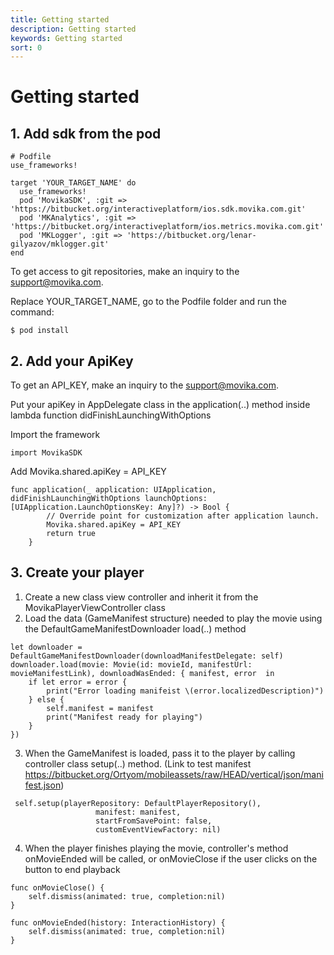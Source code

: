 ```yaml
---
title: Getting started
description: Getting started
keywords: Getting started
sort: 0
---
```


# Getting started

## 1. Add sdk from the pod

```
# Podfile
use_frameworks!

target 'YOUR_TARGET_NAME' do
  use_frameworks!
  pod 'MovikaSDK', :git => 'https://bitbucket.org/interactiveplatform/ios.sdk.movika.com.git'
  pod 'MKAnalytics', :git => 'https://bitbucket.org/interactiveplatform/ios.metrics.movika.com.git'
  pod 'MKLogger', :git => 'https://bitbucket.org/lenar-gilyazov/mklogger.git'
end

```

To get access to git repositories, make an inquiry to the support@movika.com.

Replace YOUR_TARGET_NAME, go to the Podfile folder and run the command:
```
$ pod install
```

## 2. Add your ApiKey

To get an API_KEY, make an inquiry to the support@movika.com.

Put your apiKey in AppDelegate class in the application(..) method inside lambda function didFinishLaunchingWithOptions

Import the framework

```
import MovikaSDK
```

Add Movika.shared.apiKey = API_KEY

```
func application(_ application: UIApplication, didFinishLaunchingWithOptions launchOptions: [UIApplication.LaunchOptionsKey: Any]?) -> Bool {
        // Override point for customization after application launch.
        Movika.shared.apiKey = API_KEY
        return true
    }
```

## 3. Create your player

1. Create a new class view controller and inherit it from the MovikaPlayerViewController class
2. Load the data (GameManifest structure) needed to play the movie using the DefaultGameManifestDownloader load(..) method

```
let downloader = DefaultGameManifestDownloader(downloadManifestDelegate: self)
downloader.load(movie: Movie(id: movieId, manifestUrl: movieManifestLink), downloadWasEnded: { manifest, error  in
    if let error = error {
        print("Error loading manifeist \(error.localizedDescription)")
    } else {
        self.manifest = manifest
        print("Manifest ready for playing")
    }
})
```

3. When the GameManifest is loaded, pass it to the player by calling controller class setup(..) method. (Link to test manifest https://bitbucket.org/Ortyom/mobileassets/raw/HEAD/vertical/json/manifest.json)

```
 self.setup(playerRepository: DefaultPlayerRepository(),
                   manifest: manifest,
                   startFromSavePoint: false,
                   customEventViewFactory: nil)
```

4. When the player finishes playing the movie, controller's method onMovieEnded will be called, or onMovieClose if the user clicks on the button to end playback

```
func onMovieClose() {
    self.dismiss(animated: true, completion:nil)
}

func onMovieEnded(history: InteractionHistory) {
    self.dismiss(animated: true, completion:nil)
}
```
